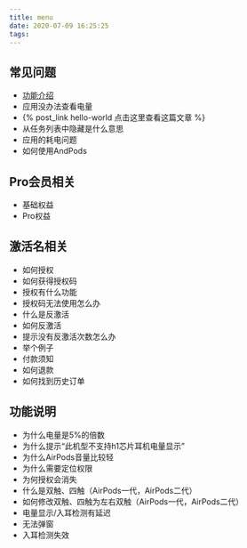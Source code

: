 ```yaml
---
title: menu
date: 2020-07-09 16:25:25
tags:
---
```


## 常见问题
* [功能介绍](/blog/2020/07/09/normal/#功能介绍)
* 应用没办法查看电量
* {% post_link hello-world 点击这里查看这篇文章 %}
* 从任务列表中隐藏是什么意思
* 应用的耗电问题
* 如何使用AndPods
## Pro会员相关
* 基础权益
* Pro权益
## 激活名相关
* 如何授权
* 如何获得授权码
* 授权有什么功能
* 授权码无法使用怎么办
* 什么是反激活
* 如何反激活
* 提示没有反激活次数怎么办
* 举个例子
* 付款须知
* 如何退款
* 如何找到历史订单

## 功能说明
* 为什么电量是5%的倍数
* 为什么提示“此机型不支持h1芯片耳机电量显示”
* 为什么AirPods音量比较轻
* 为什么需要定位权限
* 为何授权会消失
* 什么是双触、四触（AirPods一代，AirPods二代）
* 如何修改双触、四触为左右双触（AirPods一代，AirPods二代）
* 电量显示/入耳检测有延迟
* 无法弹窗
* 入耳检测失效

